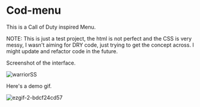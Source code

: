 # Cod-menu
This is a Call of Duty inspired Menu.

NOTE: This is just a test project, the html is not perfect and the CSS is very messy, I wasn't aiming for DRY code, just trying to get the concept across.
I might update and refactor code in the future. 


Screenshot of the interface. 

![warriorSS](https://user-images.githubusercontent.com/82598098/222990150-5b8adbec-a499-4407-b8b2-dec2b9532dc5.jpg)


Here's a demo gif.

![ezgif-2-bdcf24cd57](https://user-images.githubusercontent.com/82598098/222989942-e4a22b8f-ebfc-42c2-a183-30518e301eef.gif)

